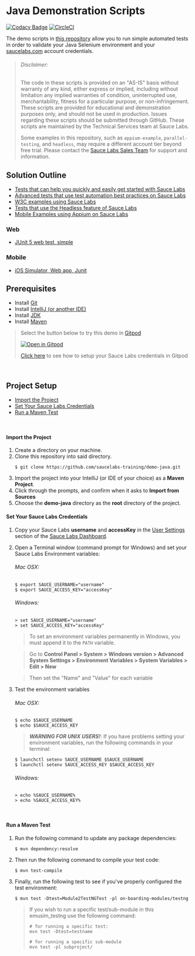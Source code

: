 # Java Demonstration Scripts

[![Codacy Badge](https://api.codacy.com/project/badge/Grade/564ddfb012db40048781b7b6c954d099)](https://app.codacy.com/gh/saucelabs-training/demo-java?utm_source=github.com&utm_medium=referral&utm_content=saucelabs-training/demo-java&utm_campaign=Badge_Grade_Dashboard)
[![CircleCI](https://circleci.com/gh/saucelabs-training/demo-java/tree/master.svg?style=svg)](https://circleci.com/gh/saucelabs-training/demo-java/tree/master)

The demo scripts in [this repository](https://github.com/saucelabs-training/demo-java) allow you to run simple automated tests in order to validate your Java Selenium environment and your [saucelabs.com](https://app.saucelabs.com/login) account credentials.

> ###### Disclaimer:
>
> The code in these scripts is provided on an "AS-IS" basis without warranty of any kind, either express or implied, including without limitation any implied warranties of condition, uninterrupted use, merchantability, fitness for a particular purpose, or non-infringement. These scripts are provided for educational and demonstration purposes only, and should not be used in production. Issues regarding these scripts should be submitted through GitHub. These scripts are maintained by the Technical Services team at Sauce Labs.
>
> Some examples in this repository, such as `appium-example`, `parallel-testing`, and `headless`, may require a different account tier beyond free trial. Please contact the [Sauce Labs Sales Team](https://saucelabs.com/contact) for support and information.


## Solution Outline
* [Tests that can help you quickly and easily get started with Sauce Labs](https://github.com/saucelabs-training/demo-java/blob/master/on-boarding-modules)
* [Advanced tests that use test automation best practices on Sauce Labs](https://github.com/saucelabs-training/demo-java/blob/master/parallel-testing)
* [W3C examples using Sauce Labs](https://github.com/saucelabs-training/demo-java/blob/master/w3c-examples)
* [Tests that use the Headless feature of Sauce Labs](https://github.com/saucelabs-training/demo-java/blob/master/headless)
* [Mobile Examples using Appium on Sauce Labs](https://github.com/saucelabs-training/demo-java/blob/master/appium-example)

### Web
* [JUnit 5 web test, simple](/java11/selenium3-junit5-examples/src/test/java/com/saucedemo/JUnit5W3CChromeTest.java)

### Mobile
* [iOS Simulator, Web app, Junit](https://github.com/saucelabs-training/demo-java/blob/master/java11/appium-junit4-examples/src/test/java/com/emusim/IOSNativeAppExample.java)

## Prerequisites

* Install [Git](https://github.com/saucelabs-training/demo-java/blob/master/docs/prerequisites.md#install-git)
* Install [IntelliJ (or another IDE)](https://github.com/saucelabs-training/demo-java/blob/master/docs/prerequisites.md#install-intellij)
* Install [JDK](https://github.com/saucelabs-training/demo-java/blob/master/docs/prerequisites.md#install-the-jdk)
* Install [Maven](https://github.com/saucelabs-training/demo-java/blob/master/docs/prerequisites.md#install-maven)

> Select the button below to try this demo in [Gitpod](https://www.gitpod.io/)
>
> <a href="https://gitpod.io/#https://github.com/saucelabs-training/demo-java"><img src="https://github.com/saucelabs-training/demo-java/blob/master/docs/open-in-gitpod.png" title="Open in Gitpod"></a>
>
> [Click here](docs/gitpod_instructions.md) to see how to setup your Sauce Labs credentials in Gitpod

<br />

## Project Setup
* [Import the Project](#import-the-project)
* [Set Your Sauce Labs Credentials](#set-your-sauce-labs-credentials)
* [Run a Maven Test](#run-a-maven-test)
 
<br />


#### Import the Project

1. Create a directory on your machine.
2. Clone this repository into said directory.
    ```
    $ git clone https://github.com/saucelabs-training/demo-java.git
    ```
2. Import the project into your IntelliJ (or IDE of your choice) as a **Maven Project**.
3. Click through the prompts, and confirm when it asks to **Import from Sources**
4. Choose the **demo-java** directory as the **root** directory of the project.

#### Set Your Sauce Labs Credentials
1. Copy your Sauce Labs **username** and **accessKey** in the [User Settings](https://app.saucelabs.com/user-settings) section of the [Sauce Labs Dashboard](https://app.saucelabs.com/dashboard/builds).
2. Open a Terminal window (command prompt for Windows) and set your Sauce Labs Environment variables:   
   ###### Mac OSX:
   ```
   $ export SAUCE_USERNAME="username"
   $ export SAUCE_ACCESS_KEY="accessKey"
   ```
   ###### Windows:
   ```
   > set SAUCE_USERNAME="username"
   > set SAUCE_ACCESS_KEY="accessKey"
   ```
   > To set an environment variables permanently in Windows, you must append it to the `PATH` variable.
   
   > Go to **Control Panel > System > Windows version > Advanced System Settings > Environment Variables > System Variables > Edit > New**
   
   > Then set the "Name" and "Value" for each variable
   
9. Test the environment variables
    ###### Mac OSX:
    ```
    $ echo $SAUCE_USERNAME
    $ echo $SAUCE_ACCESS_KEY
    ```
    > ***WARNING FOR UNIX USERS!***:
    > If you have problems setting your environment variables, run the following commands in your terminal:
    ```
    $ launchctl setenv SAUCE_USERNAME $SAUCE_USERNAME
    $ launchctl setenv SAUCE_ACCESS_KEY $SAUCE_ACCESS_KEY
    ```
    ###### Windows:
    ```
    > echo %SAUCE_USERNAME%
    > echo %SAUCE_ACCESS_KEY%
    ```

<br />

#### Run a Maven Test

1. Run the following command to update any package dependencies:
    ```
    $ mvn dependency:resolve
    ```
2. Then run the following command to compile your test code:
    ```
    $ mvn test-compile
    ```
3. Finally, run the following test to see if you've properly configured the test environment:
    ```
    $ mvn test -Dtest=Module2TestNGTest -pl on-boarding-modules/testng

    ```

    > If you wish to run a specific test/sub-module in this emusim_testng use the following command:
    >   ```
    >   # for running a specific test:
    >   mvn test -Dtest=testname
    > 
    >   # for running a specific sub-module
    >   mvn test -pl subproject/
    >   ```
